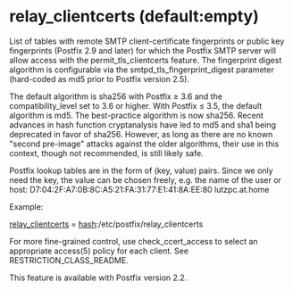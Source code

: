 # relay_clientcerts (default:empty) 

 List of tables with remote SMTP client-certificate fingerprints or
public key fingerprints (Postfix 2.9 and later) for which the Postfix
SMTP server will allow access with the permit_tls_clientcerts
feature.  The fingerprint digest algorithm is configurable via the
smtpd_tls_fingerprint_digest parameter (hard-coded as md5 prior to
Postfix version 2.5).  

 The default algorithm is sha256 with Postfix &ge; 3.6
and the compatibility_level set to 3.6 or higher. With Postfix
&le; 3.5, the default algorithm is md5.  The best-practice
algorithm is now sha256. Recent advances in hash function
cryptanalysis have led to md5 and sha1 being deprecated in favor of
sha256.  However, as long as there are no known "second pre-image"
attacks against the older algorithms, their use in this context, though
not recommended, is still likely safe.  

 Postfix lookup tables are in the form of (key, value) pairs.
Since we only need the key, the value can be chosen freely, e.g.
the name of the user or host:
D7:04:2F:A7:0B:8C:A5:21:FA:31:77:E1:41:8A:EE:80 lutzpc.at.home 

 Example: 


<a href="postconf.5.html#relay_clientcerts">relay_clientcerts</a> = <a href="DATABASE_README.html#types">hash</a>:/etc/postfix/relay_clientcerts


For more fine-grained control, use check_ccert_access to select
an appropriate access(5) policy for each client.
See RESTRICTION_CLASS_README.

This feature is available with Postfix version 2.2.


